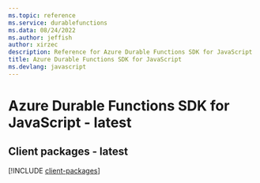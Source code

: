 ```yaml
---
ms.topic: reference
ms.service: durablefunctions
ms.data: 08/24/2022
ms.author: jeffish
author: xirzec
description: Reference for Azure Durable Functions SDK for JavaScript
title: Azure Durable Functions SDK for JavaScript
ms.devlang: javascript
---
```

# Azure Durable Functions SDK for JavaScript - latest

## Client packages - latest
[!INCLUDE [client-packages](durable-functions-client-index.md)]